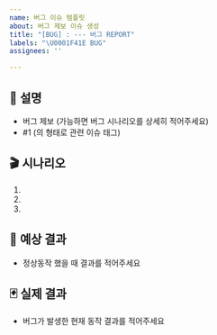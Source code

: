 ```yaml
---
name: 버그 이슈 템플릿
about: 버그 제보 이슈 생성
title: "[BUG] : --- 버그 REPORT"
labels: "\U0001F41E BUG"
assignees: ''

---
```


## 💁 설명
- 버그 제보 (가능하면 버그 시나리오를 상세히 적어주세요)
- #1 (의 형태로 관련 이슈 태그)

## 🎬 시나리오
1.
2.
3.

## 📢 예상 결과
- 정상동작 했을 때 결과를 적어주세요

## 🃏 실제 결과
- 버그가 발생한 현재 동작 결과를 적어주세요
